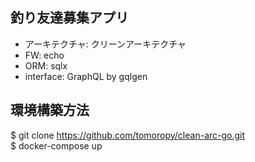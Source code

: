 ## 釣り友達募集アプリ
- アーキテクチャ: クリーンアーキテクチャ
- FW: echo
- ORM: sqlx
- interface: GraphQL by gqlgen

## 環境構築方法
$ git clone https://github.com/tomoropy/clean-arc-go.git   
$ docker-compose up   
